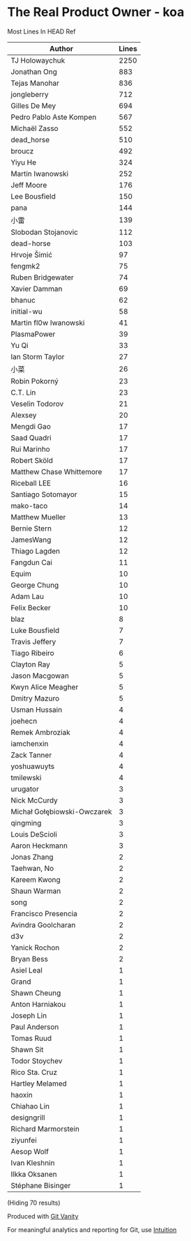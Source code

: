 # The Real Product Owner - koa

Most Lines In HEAD Ref

Author | Lines
--- | ---
TJ Holowaychuk | 2250
Jonathan Ong | 883
Tejas Manohar | 836
jongleberry | 712
Gilles De Mey | 694
Pedro Pablo Aste Kompen | 567
Michaël Zasso | 552
dead_horse | 510
broucz | 492
Yiyu He | 324
Martin Iwanowski | 252
Jeff Moore | 176
Lee Bousfield | 150
pana | 144
小雷 | 139
Slobodan Stojanovic | 112
dead-horse | 103
Hrvoje Šimić | 97
fengmk2 | 75
Ruben Bridgewater | 74
Xavier Damman | 69
bhanuc | 62
initial-wu | 58
Martin fl0w Iwanowski | 41
PlasmaPower | 39
Yu Qi | 33
Ian Storm Taylor | 27
小菜 | 26
Robin Pokorný | 23
C.T. Lin | 23
Veselin Todorov | 21
Alexsey | 20
Mengdi Gao | 17
Saad Quadri | 17
Rui Marinho | 17
Robert Sköld | 17
Matthew Chase Whittemore | 17
Riceball LEE | 16
Santiago Sotomayor | 15
mako-taco | 14
Matthew Mueller | 13
Bernie Stern | 12
JamesWang | 12
Thiago Lagden | 12
Fangdun Cai | 11
Equim | 10
George Chung | 10
Adam Lau | 10
Felix Becker | 10
blaz | 8
Luke Bousfield | 7
Travis Jeffery | 7
Tiago Ribeiro | 6
Clayton Ray | 5
Jason Macgowan | 5
Kwyn Alice Meagher | 5
Dmitry Mazuro | 5
Usman Hussain | 4
joehecn | 4
Remek Ambroziak | 4
iamchenxin | 4
Zack Tanner | 4
yoshuawuyts | 4
tmilewski | 4
urugator | 3
Nick McCurdy | 3
Michał Gołębiowski-Owczarek | 3
qingming | 3
Louis DeScioli | 3
Aaron Heckmann | 3
Jonas Zhang | 2
Taehwan, No | 2
Kareem Kwong | 2
Shaun Warman | 2
song | 2
Francisco Presencia | 2
Avindra Goolcharan | 2
d3v | 2
Yanick Rochon | 2
Bryan Bess | 2
Asiel Leal | 1
Grand | 1
Shawn Cheung | 1
Anton Harniakou | 1
Joseph Lin | 1
Paul Anderson | 1
Tomas Ruud | 1
Shawn Sit | 1
Todor Stoychev | 1
Rico Sta. Cruz | 1
Hartley Melamed | 1
haoxin | 1
Chiahao Lin | 1
designgrill | 1
Richard Marmorstein | 1
ziyunfei | 1
Aesop Wolf | 1
Ivan Kleshnin | 1
Ilkka Oksanen | 1
Stéphane Bisinger | 1

(Hiding 70 results)

Produced with [Git Vanity](https://github.com/intuition-app/git-vanity)

For meaningful analytics and reporting for Git, use [Intuition](https://intuition.app)

